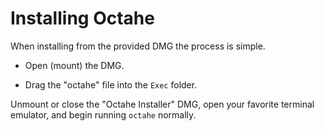 # Installing Octahe

When installing from the provided DMG the process is simple.

* Open (mount) the DMG.

* Drag the "octahe" file into the `Exec` folder.

Unmount or close the "Octahe Installer" DMG, open your favorite terminal emulator,
and begin running `octahe` normally.
